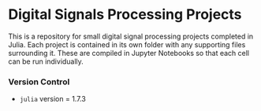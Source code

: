 # Digital Signals Processing Projects
This is a repository for small digital signal processing projects completed in Julia. Each project is contained in its own folder with any supporting files surrounding it. These are compiled in Jupyter Notebooks so that each cell can be run individually. 

### Version Control
  - <code>julia</code> version = 1.7.3
